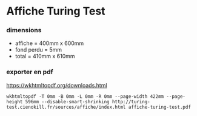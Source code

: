 # Affiche Turing Test

### dimensions

- affiche = 400mm x 600mm
- fond perdu = 5mm
- total = 410mm x 610mm

### exporter en pdf

https://wkhtmltopdf.org/downloads.html

```
wkhtmltopdf -T 0mm -B 0mm -L 0mm -R 0mm --page-width 422mm --page-height 596mm --disable-smart-shrinking http://turing-test.cienokill.fr/sources/affiche/index.html affiche-turing-test.pdf
```
